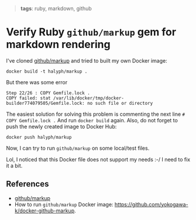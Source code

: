 > **tags**: ruby, markdown, github

# Verify Ruby `github/markup` gem for markdown rendering

I've cloned [github/markup](https://github.com/github/markup) and tried to built my own Docker image:

```
docker build -t halyph/markup .
```

But there was some error

```
Step 22/26 : COPY Gemfile.lock .
COPY failed: stat /var/lib/docker/tmp/docker-builder774079505/Gemfile.lock: no such file or directory
```

The easiest solution for solving this problem is commenting the next line `# COPY Gemfile.lock .` And run `docker build` again.
Also, do not forget to push the newly created image to Docker Hub:

```
docker push halyph/markup
```

Now, I can try to run `github/markup` on some local/test files.

Lol, I noticed that this Docker file does not support my needs :-/ I need to fix it a bit.

## References

- [github/markup](https://github.com/github/markup)
- How to run `github/markup` Docker image: https://github.com/yokogawa-k/docker-github-markup.
